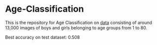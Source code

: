 # Age-Classification
This is the repository for Age Classification on [data](https://www.kaggle.com/c/human-age-recognition/data) consisting of around 13,000 images of boys and girls belonging to age groups from 1 to 80.

Best accuracy on test dataset: 0.508
